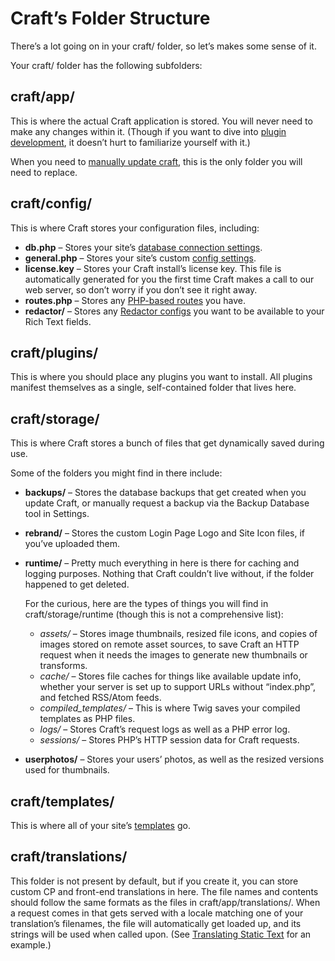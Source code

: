 # Craft’s Folder Structure

There’s a lot going on in your craft/ folder, so let’s makes some sense of it.

Your craft/ folder has the following subfolders:

## craft/app/

This is where the actual Craft application is stored. You will never need to make any changes within it. (Though if you want to dive into [plugin development](plugins/introduction.md), it doesn’t hurt to familiarize yourself with it.)

When you need to [manually update craft](updating.md#manually-updating), this is the only folder you will need to replace.

## craft/config/

This is where Craft stores your configuration files, including:

* **db.php** – Stores your site’s [database connection settings](installing.md#preparing-to-install).
* **general.php** – Stores your site’s custom [config settings](config-settings.md).
* **license.key** – Stores your Craft install’s license key. This file is automatically generated for you the first time Craft makes a call to our web server, so don’t worry if you don’t see it right away.
* **routes.php** – Stores any [PHP-based routes](routing.md#advanced-routing) you have.
* **redactor/** – Stores any [Redactor configs](rich-text-fields.md#redactor-configs) you want to be available to your Rich Text fields.

## craft/plugins/

This is where you should place any plugins you want to install. All plugins manifest themselves as a single, self-contained folder that lives here.

## craft/storage/

This is where Craft stores a bunch of files that get dynamically saved during use.

Some of the folders you might find in there include:

* **backups/** – Stores the database backups that get created when you update Craft, or manually request a backup via the Backup Database tool in Settings.
* **rebrand/** – Stores the custom Login Page Logo and Site Icon files, if you’ve uploaded them.
* **runtime/** – Pretty much everything in here is there for caching and logging purposes. Nothing that Craft couldn’t live without, if the folder happened to get deleted.

  For the curious, here are the types of things you will find in craft/storage/runtime (though this is not a comprehensive list):

  - *assets/* – Stores image thumbnails, resized file icons, and copies of images stored on remote asset sources, to save Craft an HTTP request when it needs the images to generate new thumbnails or transforms.
  - *cache/* – Stores file caches for things like available update info, whether your server is set up to support URLs without “index.php”, and fetched RSS/Atom feeds.
  - *compiled_templates/* – This is where Twig saves your compiled templates as PHP files.
  - *logs/* – Stores Craft’s request logs as well as a PHP error log.
  - *sessions/* – Stores PHP’s HTTP session data for Craft requests.

* **userphotos/** – Stores your users’ photos, as well as the resized versions used for thumbnails.

## craft/templates/

This is where all of your site’s [templates](templating-overview.md) go.

## craft/translations/

This folder is not present by default, but if you create it, you can store custom CP and front-end translations in here. The file names and contents should follow the same formats as the files in craft/app/translations/. When a request comes in that gets served with a locale matching one of your translation’s filenames, the file will automatically get loaded up, and its strings will be used when called upon. (See [Translating Static Text](https://craftcms.com/support/static-translations) for an example.)
